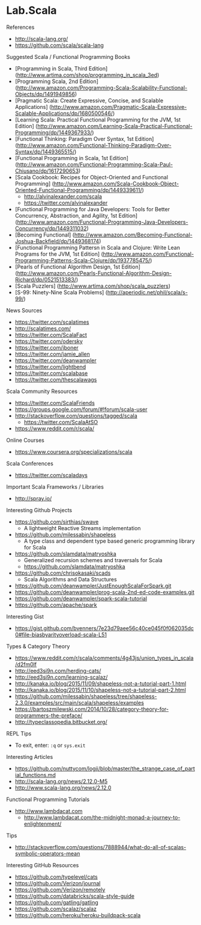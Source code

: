 # Lab.Scala

References
* http://scala-lang.org/
* https://github.com/scala/scala-lang


Suggested Scala / Functional Programming Books
* [Programming in Scala, Third Edition] (http://www.artima.com/shop/programming_in_scala_3ed)
* [Programming Scala, 2nd Edition] (http://www.amazon.com/Programming-Scala-Scalability-Functional-Objects/dp/1491949856)
* [Pragmatic Scala: Create Expressive, Concise, and Scalable Applications] (http://www.amazon.com/Pragmatic-Scala-Expressive-Scalable-Applications/dp/1680500546/)
* [Learning Scala: Practical Functional Programming for the JVM, 1st Edition] (http://www.amazon.com/Learning-Scala-Practical-Functional-Programming/dp/1449367933/)
* [Functional Thinking: Paradigm Over Syntax, 1st Edition] (http://www.amazon.com/Functional-Thinking-Paradigm-Over-Syntax/dp/1449365515/)
* [Functional Programming in Scala, 1st Edition] (http://www.amazon.com/Functional-Programming-Scala-Paul-Chiusano/dp/1617290653)
* [Scala Cookbook: Recipes for Object-Oriented and Functional Programming] (http://www.amazon.com/Scala-Cookbook-Object-Oriented-Functional-Programming/dp/1449339611/)
  * http://alvinalexander.com/scala 
  * https://twitter.com/alvinalexander 
* [Functional Programming for Java Developers: Tools for Better Concurrency, Abstraction, and Agility, 1st Edition] (http://www.amazon.com/Functional-Programming-Java-Developers-Concurrency/dp/1449311032)
* [Becoming Functional] (http://www.amazon.com/Becoming-Functional-Joshua-Backfield/dp/1449368174)
* [Functional Programming Pattersn in Scala and Clojure: Write Lean Programs for the JVM, 1st Edition] (http://www.amazon.com/Functional-Programming-Patterns-Scala-Clojure/dp/1937785475/)
* [Pearls of Functional Algorithm Design, 1st Edition] (http://www.amazon.com/Pearls-Functional-Algorithm-Design-Richard/dp/0521513383/)
* [Scala Puzzlers] (http://www.artima.com/shop/scala_puzzlers)
* [S-99: Ninety-Nine Scala Problems] (http://aperiodic.net/phil/scala/s-99/) 


News Sources
* https://twitter.com/scalatimes 
* http://scalatimes.com/ 
* https://twitter.com/ScalaFact 
* https://twitter.com/odersky
* https://twitter.com/jboner 
* https://twitter.com/jamie_allen 
* https://twitter.com/deanwampler
* https://twitter.com/lightbend 
* https://twitter.com/scalabase 
* https://twitter.com/thescalawags


Scala Community Resources
* https://twitter.com/ScalaFriends
* https://groups.google.com/forum/#!forum/scala-user
* http://stackoverflow.com/questions/tagged/scala
  * https://twitter.com/ScalaAtSO 
* https://www.reddit.com/r/scala/ 


Online Courses
* https://www.coursera.org/specializations/scala


Scala Conferences
* https://twitter.com/scaladays


Important Scala Frameworks / Libraries
* http://spray.io/



Interesting Github Projects
* https://github.com/sirthias/swave
  * A lightweight Reactive Streams implementation
* https://github.com/milessabin/shapeless
  * A type class and dependent type based generic programming library for Scala
* https://github.com/slamdata/matryoshka
  * Generalized recursion schemes and traversals for Scala
  * https://github.com/slamdata/matryoshka
* https://github.com/chrisokasaki/scads
  * Scala Algorithms and Data Structures
* https://github.com/deanwampler/JustEnoughScalaForSpark.git
* https://github.com/deanwampler/prog-scala-2nd-ed-code-examples.git
* https://github.com/deanwampler/spark-scala-tutorial
* https://github.com/apache/spark


Interesting Gist
* https://gist.github.com/bvenners/7e23d79aee56c40ce045f0f062035dc0#file-biasbyarityoverload-scala-L51


Types & Category Theory
* https://www.reddit.com/r/scala/comments/4g43js/union_types_in_scala/d2fm0lf 
* http://eed3si9n.com/herding-cats/
* http://eed3si9n.com/learning-scalaz/
* http://kanaka.io/blog/2015/11/09/shapeless-not-a-tutorial-part-1.html
* http://kanaka.io/blog/2015/11/10/shapeless-not-a-tutorial-part-2.html
* https://github.com/milessabin/shapeless/tree/shapeless-2.3.0/examples/src/main/scala/shapeless/examples
* https://bartoszmilewski.com/2014/10/28/category-theory-for-programmers-the-preface/
* http://typeclassopedia.bitbucket.org/


REPL Tips
* To exit, enter: ```:q``` or ```sys.exit```



Interesting Articles
* https://github.com/nuttycom/logji/blob/master/the_strange_case_of_partial_functions.md
* http://scala-lang.org/news/2.12.0-M5
* http://www.scala-lang.org/news/2.12.0


Functional Programming Tutorials
* http://www.lambdacat.com
  * http://www.lambdacat.com/the-midnight-monad-a-journey-to-enlightenment/


Tips
* http://stackoverflow.com/questions/7888944/what-do-all-of-scalas-symbolic-operators-mean


Interesting GitHub Resources
* https://github.com/typelevel/cats
* https://github.com/Verizon/journal
* https://github.com/Verizon/remotely
* https://github.com/databricks/scala-style-guide
* https://github.com/gatling/gatling
* https://github.com/scalaz/scalaz
* https://github.com/heroku/heroku-buildpack-scala
